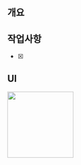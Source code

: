 ## 개요
> <!-- 작업 목적 및 개요 작성 -->

## 작업사항
- [x] <!-- 작업 사항 작성 -->

## UI
<img src="<!-- 이미지 링크 작성 -->" width="150px"></img>
